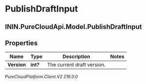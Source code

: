 # PublishDraftInput

## ININ.PureCloudApi.Model.PublishDraftInput

## Properties

|Name | Type | Description | Notes|
|------------ | ------------- | ------------- | -------------|
| **Version** | **int?** | The current draft version. | |



_PureCloudPlatform.Client.V2 216.0.0_
